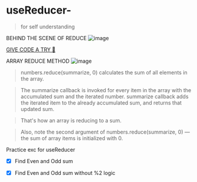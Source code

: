 # useReducer-

> for self understanding

BEHIND  THE SCENE OF REDUCE
![image](https://user-images.githubusercontent.com/56559378/164282878-4604ebd0-4290-4d25-b100-547e5d5901fe.png)

[GIVE CODE A TRY  🚀](https://jsfiddle.net/anjali1102/rhx7m68c/1/) 

ARRAY REDUCE METHOD
![image](https://user-images.githubusercontent.com/56559378/164284121-a43094cd-a8b0-43d2-b09a-794d3ea3124f.png)



> numbers.reduce(summarize, 0) calculates the sum of all elements in the array.

> The summarize callback is invoked for every item in the array with the accumulated sum and the iterated number. summarize callback adds the iterated item to the already accumulated sum, and returns that updated sum.

> That's how an array is reducing to a sum.

> Also, note the second argument of numbers.reduce(summarize, 0) — the sum of array items is initialized with 0.

Practice exc for useReducer

- [x] Find Even and Odd sum
- [x] Find Even and Odd sum without %2 logic

